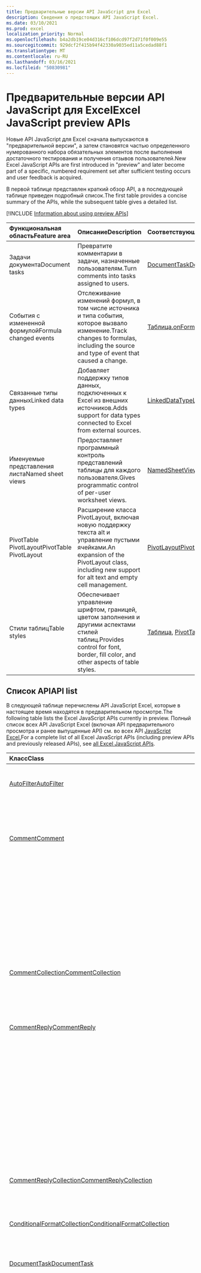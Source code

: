 ```yaml
---
title: Предварительные версии API JavaScript для Excel
description: Сведения о предстоящих API JavaScript Excel.
ms.date: 03/10/2021
ms.prod: excel
localization_priority: Normal
ms.openlocfilehash: b4a2db19ce04d316cf106dcd97f2d71f0f009e55
ms.sourcegitcommit: 929dcf2f415b94f42330a9035ed11a5cedad88f1
ms.translationtype: MT
ms.contentlocale: ru-RU
ms.lasthandoff: 03/16/2021
ms.locfileid: "50830981"
---
```

# <a name="excel-javascript-preview-apis"></a><span data-ttu-id="b34f5-103">Предварительные версии API JavaScript для Excel</span><span class="sxs-lookup"><span data-stu-id="b34f5-103">Excel JavaScript preview APIs</span></span>

<span data-ttu-id="b34f5-104">Новые API JavaScript для Excel сначала выпускаются в "предварительной версии", а затем становятся частью определенного нумерованного набора обязательных элементов после выполнения достаточного тестирования и получения отзывов пользователей.</span><span class="sxs-lookup"><span data-stu-id="b34f5-104">New Excel JavaScript APIs are first introduced in "preview" and later become part of a specific, numbered requirement set after sufficient testing occurs and user feedback is acquired.</span></span>

<span data-ttu-id="b34f5-105">В первой таблице представлен краткий обзор API, а в последующей таблице приведен подробный список.</span><span class="sxs-lookup"><span data-stu-id="b34f5-105">The first table provides a concise summary of the APIs, while the subsequent table gives a detailed list.</span></span>

[!INCLUDE [Information about using preview APIs](../../includes/using-preview-apis-host.md)]

| <span data-ttu-id="b34f5-106">Функциональная область</span><span class="sxs-lookup"><span data-stu-id="b34f5-106">Feature area</span></span> | <span data-ttu-id="b34f5-107">Описание</span><span class="sxs-lookup"><span data-stu-id="b34f5-107">Description</span></span> | <span data-ttu-id="b34f5-108">Соответствующие объекты</span><span class="sxs-lookup"><span data-stu-id="b34f5-108">Relevant objects</span></span> |
|:--- |:--- |:--- |
| <span data-ttu-id="b34f5-109">Задачи документа</span><span class="sxs-lookup"><span data-stu-id="b34f5-109">Document tasks</span></span> | <span data-ttu-id="b34f5-110">Превратите комментарии в задачи, назначенные пользователям.</span><span class="sxs-lookup"><span data-stu-id="b34f5-110">Turn comments into tasks assigned to users.</span></span> | [<span data-ttu-id="b34f5-111">DocumentTask</span><span class="sxs-lookup"><span data-stu-id="b34f5-111">DocumentTask</span></span>](/javascript/api/excel/excel.documenttask) |
| <span data-ttu-id="b34f5-112">События с измененной формулой</span><span class="sxs-lookup"><span data-stu-id="b34f5-112">Formula changed events</span></span> | <span data-ttu-id="b34f5-113">Отслеживание изменений формул, в том числе источника и типа события, которое вызвало изменение.</span><span class="sxs-lookup"><span data-stu-id="b34f5-113">Track changes to formulas, including the source and type of event that caused a change.</span></span> | [<span data-ttu-id="b34f5-114">Таблица.onFormulaChanged</span><span class="sxs-lookup"><span data-stu-id="b34f5-114">Worksheet.onFormulaChanged</span></span>](/javascript/api/excel/excel.worksheet#onFormulaChanged)|
| <span data-ttu-id="b34f5-115">Связанные типы данных</span><span class="sxs-lookup"><span data-stu-id="b34f5-115">Linked data types</span></span> | <span data-ttu-id="b34f5-116">Добавляет поддержку типов данных, подключенных к Excel из внешних источников.</span><span class="sxs-lookup"><span data-stu-id="b34f5-116">Adds support for data types connected to Excel from external sources.</span></span> | [<span data-ttu-id="b34f5-117">LinkedDataType</span><span class="sxs-lookup"><span data-stu-id="b34f5-117">LinkedDataType</span></span>](/javascript/api/excel/excel.linkeddatatype)|
| <span data-ttu-id="b34f5-118">Именуемые представления листа</span><span class="sxs-lookup"><span data-stu-id="b34f5-118">Named sheet views</span></span> | <span data-ttu-id="b34f5-119">Предоставляет программный контроль представлений таблицы для каждого пользователя.</span><span class="sxs-lookup"><span data-stu-id="b34f5-119">Gives programmatic control of per-user worksheet views.</span></span> | [<span data-ttu-id="b34f5-120">NamedSheetView</span><span class="sxs-lookup"><span data-stu-id="b34f5-120">NamedSheetView</span></span>](/javascript/api/excel/excel.namedsheetview) |
| <span data-ttu-id="b34f5-121">PivotTable PivotLayout</span><span class="sxs-lookup"><span data-stu-id="b34f5-121">PivotTable PivotLayout</span></span> | <span data-ttu-id="b34f5-122">Расширение класса PivotLayout, включая новую поддержку текста alt и управление пустыми ячейками.</span><span class="sxs-lookup"><span data-stu-id="b34f5-122">An expansion of the PivotLayout class, including new support for alt text and empty cell management.</span></span> | [<span data-ttu-id="b34f5-123">PivotLayout</span><span class="sxs-lookup"><span data-stu-id="b34f5-123">PivotLayout</span></span>](/javascript/api/excel/excel.pivotlayout) |
| <span data-ttu-id="b34f5-124">Стили таблиц</span><span class="sxs-lookup"><span data-stu-id="b34f5-124">Table styles</span></span> | <span data-ttu-id="b34f5-125">Обеспечивает управление шрифтом, границей, цветом заполнения и другими аспектами стилей таблиц.</span><span class="sxs-lookup"><span data-stu-id="b34f5-125">Provides control for font, border, fill color, and other aspects of table styles.</span></span> | <span data-ttu-id="b34f5-126">[Таблица](/javascript/api/excel/excel.table), [PivotTable](/javascript/api/excel/excel.pivottable), [Slicer](/javascript/api/excel/excel.slicer)</span><span class="sxs-lookup"><span data-stu-id="b34f5-126">[Table](/javascript/api/excel/excel.table), [PivotTable](/javascript/api/excel/excel.pivottable), [Slicer](/javascript/api/excel/excel.slicer)</span></span> |

## <a name="api-list"></a><span data-ttu-id="b34f5-127">Список API</span><span class="sxs-lookup"><span data-stu-id="b34f5-127">API list</span></span>

<span data-ttu-id="b34f5-128">В следующей таблице перечислены API JavaScript Excel, которые в настоящее время находятся в предварительном просмотре.</span><span class="sxs-lookup"><span data-stu-id="b34f5-128">The following table lists the Excel JavaScript APIs currently in preview.</span></span> <span data-ttu-id="b34f5-129">Полный список всех API JavaScript Excel (включая API предварительного просмотра и ранее выпущенные API) см. во всех API [JavaScript Excel.](/javascript/api/excel?view=excel-js-preview&preserve-view=true)</span><span class="sxs-lookup"><span data-stu-id="b34f5-129">For a complete list of all Excel JavaScript APIs (including preview APIs and previously released APIs), see [all Excel JavaScript APIs](/javascript/api/excel?view=excel-js-preview&preserve-view=true).</span></span>

| <span data-ttu-id="b34f5-130">Класс</span><span class="sxs-lookup"><span data-stu-id="b34f5-130">Class</span></span> | <span data-ttu-id="b34f5-131">Поля</span><span class="sxs-lookup"><span data-stu-id="b34f5-131">Fields</span></span> | <span data-ttu-id="b34f5-132">Описание</span><span class="sxs-lookup"><span data-stu-id="b34f5-132">Description</span></span> |
|:---|:---|:---|
|[<span data-ttu-id="b34f5-133">AutoFilter</span><span class="sxs-lookup"><span data-stu-id="b34f5-133">AutoFilter</span></span>](/javascript/api/excel/excel.autofilter)|[<span data-ttu-id="b34f5-134">clearColumnCriteria(columnIndex: number)</span><span class="sxs-lookup"><span data-stu-id="b34f5-134">clearColumnCriteria(columnIndex: number)</span></span>](/javascript/api/excel/excel.autofilter#clearcolumncriteria-columnindex-)|<span data-ttu-id="b34f5-135">Очищает условия фильтрации автофильтра.</span><span class="sxs-lookup"><span data-stu-id="b34f5-135">Clears the filter criteria of the AutoFilter.</span></span>|
|[<span data-ttu-id="b34f5-136">Comment</span><span class="sxs-lookup"><span data-stu-id="b34f5-136">Comment</span></span>](/javascript/api/excel/excel.comment)|[<span data-ttu-id="b34f5-137">assignTask(assignee: Identity)</span><span class="sxs-lookup"><span data-stu-id="b34f5-137">assignTask(assignee: Identity)</span></span>](/javascript/api/excel/excel.comment#assigntask-assignee-)|<span data-ttu-id="b34f5-138">Назначает задачу, прикрепленную к комментарию, для данного пользователя в качестве ассимилята.</span><span class="sxs-lookup"><span data-stu-id="b34f5-138">Assigns the task attached to the comment to the given user as an assignee.</span></span>|
||[<span data-ttu-id="b34f5-139">getTask()</span><span class="sxs-lookup"><span data-stu-id="b34f5-139">getTask()</span></span>](/javascript/api/excel/excel.comment#gettask--)|<span data-ttu-id="b34f5-140">Получает задачу, связанную с этим комментарием.</span><span class="sxs-lookup"><span data-stu-id="b34f5-140">Gets the task associated with this comment.</span></span>|
||[<span data-ttu-id="b34f5-141">getTaskOrNullObject()</span><span class="sxs-lookup"><span data-stu-id="b34f5-141">getTaskOrNullObject()</span></span>](/javascript/api/excel/excel.comment#gettaskornullobject--)|<span data-ttu-id="b34f5-142">Получает задачу, связанную с этим комментарием.</span><span class="sxs-lookup"><span data-stu-id="b34f5-142">Gets the task associated with this comment.</span></span>|
|[<span data-ttu-id="b34f5-143">CommentCollection</span><span class="sxs-lookup"><span data-stu-id="b34f5-143">CommentCollection</span></span>](/javascript/api/excel/excel.commentcollection)|[<span data-ttu-id="b34f5-144">getItemOrNullObject(commentId: string)</span><span class="sxs-lookup"><span data-stu-id="b34f5-144">getItemOrNullObject(commentId: string)</span></span>](/javascript/api/excel/excel.commentcollection#getitemornullobject-commentid-)|<span data-ttu-id="b34f5-145">Получает примечание из коллекции на основе его идентификатора.</span><span class="sxs-lookup"><span data-stu-id="b34f5-145">Gets a comment from the collection based on its ID.</span></span>|
|[<span data-ttu-id="b34f5-146">CommentReply</span><span class="sxs-lookup"><span data-stu-id="b34f5-146">CommentReply</span></span>](/javascript/api/excel/excel.commentreply)|[<span data-ttu-id="b34f5-147">assignTask(assignee: Identity)</span><span class="sxs-lookup"><span data-stu-id="b34f5-147">assignTask(assignee: Identity)</span></span>](/javascript/api/excel/excel.commentreply#assigntask-assignee-)|<span data-ttu-id="b34f5-148">Назначает задачу, прикрепленную к комментарию, для данного пользователя в качестве единственного назначаемой.</span><span class="sxs-lookup"><span data-stu-id="b34f5-148">Assigns the task attached to the comment to the given user as the sole assignee.</span></span>|
||[<span data-ttu-id="b34f5-149">getTask()</span><span class="sxs-lookup"><span data-stu-id="b34f5-149">getTask()</span></span>](/javascript/api/excel/excel.commentreply#gettask--)|<span data-ttu-id="b34f5-150">Получает задачу, связанную с потоком ответа на этот комментарий.</span><span class="sxs-lookup"><span data-stu-id="b34f5-150">Gets the task associated with this comment reply's thread.</span></span>|
||[<span data-ttu-id="b34f5-151">getTaskOrNullObject()</span><span class="sxs-lookup"><span data-stu-id="b34f5-151">getTaskOrNullObject()</span></span>](/javascript/api/excel/excel.commentreply#gettaskornullobject--)|<span data-ttu-id="b34f5-152">Получает задачу, связанную с потоком ответа на этот комментарий.</span><span class="sxs-lookup"><span data-stu-id="b34f5-152">Gets the task associated with this comment reply's thread.</span></span>|
|[<span data-ttu-id="b34f5-153">CommentReplyCollection</span><span class="sxs-lookup"><span data-stu-id="b34f5-153">CommentReplyCollection</span></span>](/javascript/api/excel/excel.commentreplycollection)|[<span data-ttu-id="b34f5-154">getItemOrNullObject(commentReplyId: string)</span><span class="sxs-lookup"><span data-stu-id="b34f5-154">getItemOrNullObject(commentReplyId: string)</span></span>](/javascript/api/excel/excel.commentreplycollection#getitemornullobject-commentreplyid-)|<span data-ttu-id="b34f5-155">Возвращает ответ на примечание, определенное по идентификатору.</span><span class="sxs-lookup"><span data-stu-id="b34f5-155">Returns a comment reply identified by its ID.</span></span>|
|[<span data-ttu-id="b34f5-156">ConditionalFormatCollection</span><span class="sxs-lookup"><span data-stu-id="b34f5-156">ConditionalFormatCollection</span></span>](/javascript/api/excel/excel.conditionalformatcollection)|[<span data-ttu-id="b34f5-157">getItemOrNullObject(id: строка)</span><span class="sxs-lookup"><span data-stu-id="b34f5-157">getItemOrNullObject(id: string)</span></span>](/javascript/api/excel/excel.conditionalformatcollection#getitemornullobject-id-)|<span data-ttu-id="b34f5-158">Возвращает условный формат, идентифицированный его ID.</span><span class="sxs-lookup"><span data-stu-id="b34f5-158">Returns a conditional format identified by its ID.</span></span>|
|[<span data-ttu-id="b34f5-159">DocumentTask</span><span class="sxs-lookup"><span data-stu-id="b34f5-159">DocumentTask</span></span>](/javascript/api/excel/excel.documenttask)|[<span data-ttu-id="b34f5-160">percentComplete</span><span class="sxs-lookup"><span data-stu-id="b34f5-160">percentComplete</span></span>](/javascript/api/excel/excel.documenttask#percentcomplete)|<span data-ttu-id="b34f5-161">Указывает процент выполнения задачи.</span><span class="sxs-lookup"><span data-stu-id="b34f5-161">Specifies the completion percentage of the task.</span></span>|
||[<span data-ttu-id="b34f5-162">priority</span><span class="sxs-lookup"><span data-stu-id="b34f5-162">priority</span></span>](/javascript/api/excel/excel.documenttask#priority)|<span data-ttu-id="b34f5-163">Указывает приоритет задачи.</span><span class="sxs-lookup"><span data-stu-id="b34f5-163">Specifies the priority of the task.</span></span>|
||[<span data-ttu-id="b34f5-164">назначение</span><span class="sxs-lookup"><span data-stu-id="b34f5-164">assignees</span></span>](/javascript/api/excel/excel.documenttask#assignees)|<span data-ttu-id="b34f5-165">Возвращает коллекцию назначений задачи.</span><span class="sxs-lookup"><span data-stu-id="b34f5-165">Returns a collection of assignees of the task.</span></span>|
||[<span data-ttu-id="b34f5-166">изменения</span><span class="sxs-lookup"><span data-stu-id="b34f5-166">changes</span></span>](/javascript/api/excel/excel.documenttask#changes)|<span data-ttu-id="b34f5-167">Получает записи изменений задачи.</span><span class="sxs-lookup"><span data-stu-id="b34f5-167">Gets the change records of the task.</span></span>|
||[<span data-ttu-id="b34f5-168">comment</span><span class="sxs-lookup"><span data-stu-id="b34f5-168">comment</span></span>](/javascript/api/excel/excel.documenttask#comment)|<span data-ttu-id="b34f5-169">Получает комментарий, связанный с задачей.</span><span class="sxs-lookup"><span data-stu-id="b34f5-169">Gets the comment associated with the task.</span></span>|
||[<span data-ttu-id="b34f5-170">completedBy</span><span class="sxs-lookup"><span data-stu-id="b34f5-170">completedBy</span></span>](/javascript/api/excel/excel.documenttask#completedby)|<span data-ttu-id="b34f5-171">Получает последнего пользователя, который выполнил задачу.</span><span class="sxs-lookup"><span data-stu-id="b34f5-171">Gets the most recent user to have completed the task.</span></span>|
||[<span data-ttu-id="b34f5-172">completedDateTime</span><span class="sxs-lookup"><span data-stu-id="b34f5-172">completedDateTime</span></span>](/javascript/api/excel/excel.documenttask#completeddatetime)|<span data-ttu-id="b34f5-173">Получает дату и время завершения задачи.</span><span class="sxs-lookup"><span data-stu-id="b34f5-173">Gets the date and time that the task was completed.</span></span>|
||[<span data-ttu-id="b34f5-174">createdBy</span><span class="sxs-lookup"><span data-stu-id="b34f5-174">createdBy</span></span>](/javascript/api/excel/excel.documenttask#createdby)|<span data-ttu-id="b34f5-175">Получает пользователя, создавшего задачу.</span><span class="sxs-lookup"><span data-stu-id="b34f5-175">Gets the user who created the task.</span></span>|
||[<span data-ttu-id="b34f5-176">createdDateTime</span><span class="sxs-lookup"><span data-stu-id="b34f5-176">createdDateTime</span></span>](/javascript/api/excel/excel.documenttask#createddatetime)|<span data-ttu-id="b34f5-177">Получает дату и время создания задачи.</span><span class="sxs-lookup"><span data-stu-id="b34f5-177">Gets the date and time that the task was created.</span></span>|
||[<span data-ttu-id="b34f5-178">id</span><span class="sxs-lookup"><span data-stu-id="b34f5-178">id</span></span>](/javascript/api/excel/excel.documenttask#id)|<span data-ttu-id="b34f5-179">Получает ID задачи.</span><span class="sxs-lookup"><span data-stu-id="b34f5-179">Gets the ID of the task.</span></span>|
||[<span data-ttu-id="b34f5-180">setStartAndDueDateTime (startDateTime: Date, dueDateTime: Date)</span><span class="sxs-lookup"><span data-stu-id="b34f5-180">setStartAndDueDateTime(startDateTime: Date, dueDateTime: Date)</span></span>](/javascript/api/excel/excel.documenttask#setstartandduedatetime-startdatetime--duedatetime-)|<span data-ttu-id="b34f5-181">Изменяет даты начала и срока действия задачи.</span><span class="sxs-lookup"><span data-stu-id="b34f5-181">Changes the start and the due dates of the task.</span></span>|
||[<span data-ttu-id="b34f5-182">startAndDueDateTime</span><span class="sxs-lookup"><span data-stu-id="b34f5-182">startAndDueDateTime</span></span>](/javascript/api/excel/excel.documenttask#startandduedatetime)|<span data-ttu-id="b34f5-183">Получает или задает дату и время, когда должна начаться и должна быть поставлена задача.</span><span class="sxs-lookup"><span data-stu-id="b34f5-183">Gets or sets the date and time the task should start and is due.</span></span>|
||[<span data-ttu-id="b34f5-184">заголовок</span><span class="sxs-lookup"><span data-stu-id="b34f5-184">title</span></span>](/javascript/api/excel/excel.documenttask#title)|<span data-ttu-id="b34f5-185">Указывает название задачи.</span><span class="sxs-lookup"><span data-stu-id="b34f5-185">Specifies title of the task.</span></span>|
|[<span data-ttu-id="b34f5-186">DocumentTaskChange</span><span class="sxs-lookup"><span data-stu-id="b34f5-186">DocumentTaskChange</span></span>](/javascript/api/excel/excel.documenttaskchange)|[<span data-ttu-id="b34f5-187">assignee</span><span class="sxs-lookup"><span data-stu-id="b34f5-187">assignee</span></span>](/javascript/api/excel/excel.documenttaskchange#assignee)|<span data-ttu-id="b34f5-188">Представляет пользователя, назначенного для задачи для типа записи изменений, или пользователя, не назначенного из задачи `assign` для типа записи `unassign` изменений.</span><span class="sxs-lookup"><span data-stu-id="b34f5-188">Represents the user assigned to the task for an `assign` change record type, or the user unassigned from the task for an `unassign` change record type.</span></span>|
||[<span data-ttu-id="b34f5-189">changedBy</span><span class="sxs-lookup"><span data-stu-id="b34f5-189">changedBy</span></span>](/javascript/api/excel/excel.documenttaskchange#changedby)|<span data-ttu-id="b34f5-190">Представляет пользователя, создавшего или измениввшего задачу.</span><span class="sxs-lookup"><span data-stu-id="b34f5-190">Represents the user who created or changed the task.</span></span>|
||[<span data-ttu-id="b34f5-191">commentId</span><span class="sxs-lookup"><span data-stu-id="b34f5-191">commentId</span></span>](/javascript/api/excel/excel.documenttaskchange#commentid)|<span data-ttu-id="b34f5-192">Представляет ID того или иного `Comment` изменения `CommentReply` задачи.</span><span class="sxs-lookup"><span data-stu-id="b34f5-192">Represents the ID of the `Comment` or `CommentReply` to which the task change is anchored.</span></span>|
||[<span data-ttu-id="b34f5-193">createdDateTime</span><span class="sxs-lookup"><span data-stu-id="b34f5-193">createdDateTime</span></span>](/javascript/api/excel/excel.documenttaskchange#createddatetime)|<span data-ttu-id="b34f5-194">Представляет дату создания и время записи изменения задачи.</span><span class="sxs-lookup"><span data-stu-id="b34f5-194">Represents the creation date and time of the task change record.</span></span>|
||[<span data-ttu-id="b34f5-195">dueDateTime</span><span class="sxs-lookup"><span data-stu-id="b34f5-195">dueDateTime</span></span>](/javascript/api/excel/excel.documenttaskchange#duedatetime)|<span data-ttu-id="b34f5-196">Представляет дату и время задачи в часовом поясе UTC.</span><span class="sxs-lookup"><span data-stu-id="b34f5-196">Represents the task's due date and time, in UTC time zone.</span></span>|
||[<span data-ttu-id="b34f5-197">id</span><span class="sxs-lookup"><span data-stu-id="b34f5-197">id</span></span>](/javascript/api/excel/excel.documenttaskchange#id)|<span data-ttu-id="b34f5-198">ID для записи изменения задачи.</span><span class="sxs-lookup"><span data-stu-id="b34f5-198">ID for the task change record.</span></span>|
||[<span data-ttu-id="b34f5-199">percentComplete</span><span class="sxs-lookup"><span data-stu-id="b34f5-199">percentComplete</span></span>](/javascript/api/excel/excel.documenttaskchange#percentcomplete)|<span data-ttu-id="b34f5-200">Представляет процент выполнения задачи.</span><span class="sxs-lookup"><span data-stu-id="b34f5-200">Represents the task's completion percentage.</span></span>|
||[<span data-ttu-id="b34f5-201">priority</span><span class="sxs-lookup"><span data-stu-id="b34f5-201">priority</span></span>](/javascript/api/excel/excel.documenttaskchange#priority)|<span data-ttu-id="b34f5-202">Представляет приоритет задачи.</span><span class="sxs-lookup"><span data-stu-id="b34f5-202">Represents the task's priority.</span></span>|
||[<span data-ttu-id="b34f5-203">startDateTime</span><span class="sxs-lookup"><span data-stu-id="b34f5-203">startDateTime</span></span>](/javascript/api/excel/excel.documenttaskchange#startdatetime)|<span data-ttu-id="b34f5-204">Представляет дату и время начала задачи в часовом поясе UTC.</span><span class="sxs-lookup"><span data-stu-id="b34f5-204">Represents the task's start date and time, in UTC time zone.</span></span>|
||[<span data-ttu-id="b34f5-205">заголовок</span><span class="sxs-lookup"><span data-stu-id="b34f5-205">title</span></span>](/javascript/api/excel/excel.documenttaskchange#title)|<span data-ttu-id="b34f5-206">Представляет название задачи.</span><span class="sxs-lookup"><span data-stu-id="b34f5-206">Represents the task's title.</span></span>|
||[<span data-ttu-id="b34f5-207">type</span><span class="sxs-lookup"><span data-stu-id="b34f5-207">type</span></span>](/javascript/api/excel/excel.documenttaskchange#type)|<span data-ttu-id="b34f5-208">Представляет тип действия записи изменения задачи.</span><span class="sxs-lookup"><span data-stu-id="b34f5-208">Represents the action type of the task change record.</span></span>|
||[<span data-ttu-id="b34f5-209">undoHistoryId</span><span class="sxs-lookup"><span data-stu-id="b34f5-209">undoHistoryId</span></span>](/javascript/api/excel/excel.documenttaskchange#undohistoryid)|<span data-ttu-id="b34f5-210">Представляет `DocumentTaskChange.id` свойство, которое было отменено для типа `undo` записи изменений.</span><span class="sxs-lookup"><span data-stu-id="b34f5-210">Represents the `DocumentTaskChange.id` property that was undone for the `undo` change record type.</span></span>|
|[<span data-ttu-id="b34f5-211">DocumentTaskChangeCollection</span><span class="sxs-lookup"><span data-stu-id="b34f5-211">DocumentTaskChangeCollection</span></span>](/javascript/api/excel/excel.documenttaskchangecollection)|[<span data-ttu-id="b34f5-212">getCount()</span><span class="sxs-lookup"><span data-stu-id="b34f5-212">getCount()</span></span>](/javascript/api/excel/excel.documenttaskchangecollection#getcount--)|<span data-ttu-id="b34f5-213">Получает количество записей изменений в коллекции для задачи.</span><span class="sxs-lookup"><span data-stu-id="b34f5-213">Gets the number of change records in the collection for the task.</span></span>|
||[<span data-ttu-id="b34f5-214">getItemAt(index: number)</span><span class="sxs-lookup"><span data-stu-id="b34f5-214">getItemAt(index: number)</span></span>](/javascript/api/excel/excel.documenttaskchangecollection#getitemat-index-)|<span data-ttu-id="b34f5-215">Получает запись изменения задачи с помощью индекса в коллекции.</span><span class="sxs-lookup"><span data-stu-id="b34f5-215">Gets a task change record by using its index in the collection.</span></span>|
||[<span data-ttu-id="b34f5-216">items</span><span class="sxs-lookup"><span data-stu-id="b34f5-216">items</span></span>](/javascript/api/excel/excel.documenttaskchangecollection#items)|<span data-ttu-id="b34f5-217">Получает загруженные дочерние элементы в этой коллекции.</span><span class="sxs-lookup"><span data-stu-id="b34f5-217">Gets the loaded child items in this collection.</span></span>|
|[<span data-ttu-id="b34f5-218">DocumentTaskCollection</span><span class="sxs-lookup"><span data-stu-id="b34f5-218">DocumentTaskCollection</span></span>](/javascript/api/excel/excel.documenttaskcollection)|[<span data-ttu-id="b34f5-219">getCount()</span><span class="sxs-lookup"><span data-stu-id="b34f5-219">getCount()</span></span>](/javascript/api/excel/excel.documenttaskcollection#getcount--)|<span data-ttu-id="b34f5-220">Получает количество задач в коллекции.</span><span class="sxs-lookup"><span data-stu-id="b34f5-220">Gets the number of tasks in the collection.</span></span>|
||[<span data-ttu-id="b34f5-221">getItem(key: string)</span><span class="sxs-lookup"><span data-stu-id="b34f5-221">getItem(key: string)</span></span>](/javascript/api/excel/excel.documenttaskcollection#getitem-key-)|<span data-ttu-id="b34f5-222">Получает задачу с помощью своего ID.</span><span class="sxs-lookup"><span data-stu-id="b34f5-222">Gets a task using its ID.</span></span>|
||[<span data-ttu-id="b34f5-223">getItemAt(index: number)</span><span class="sxs-lookup"><span data-stu-id="b34f5-223">getItemAt(index: number)</span></span>](/javascript/api/excel/excel.documenttaskcollection#getitemat-index-)|<span data-ttu-id="b34f5-224">Получает задачу по индексу в коллекции.</span><span class="sxs-lookup"><span data-stu-id="b34f5-224">Gets a task by its index in the collection.</span></span>|
||[<span data-ttu-id="b34f5-225">getItemOrNullObject(key: string)</span><span class="sxs-lookup"><span data-stu-id="b34f5-225">getItemOrNullObject(key: string)</span></span>](/javascript/api/excel/excel.documenttaskcollection#getitemornullobject-key-)|<span data-ttu-id="b34f5-226">Получает задачу с помощью своего ID.</span><span class="sxs-lookup"><span data-stu-id="b34f5-226">Gets a task using its ID.</span></span>|
||[<span data-ttu-id="b34f5-227">items</span><span class="sxs-lookup"><span data-stu-id="b34f5-227">items</span></span>](/javascript/api/excel/excel.documenttaskcollection#items)|<span data-ttu-id="b34f5-228">Получает загруженные дочерние элементы в этой коллекции.</span><span class="sxs-lookup"><span data-stu-id="b34f5-228">Gets the loaded child items in this collection.</span></span>|
|[<span data-ttu-id="b34f5-229">DocumentTaskSchedule</span><span class="sxs-lookup"><span data-stu-id="b34f5-229">DocumentTaskSchedule</span></span>](/javascript/api/excel/excel.documenttaskschedule)|[<span data-ttu-id="b34f5-230">dueDateTime</span><span class="sxs-lookup"><span data-stu-id="b34f5-230">dueDateTime</span></span>](/javascript/api/excel/excel.documenttaskschedule#duedatetime)|<span data-ttu-id="b34f5-231">Получает дату и время, когда должна быть поставлена задача.</span><span class="sxs-lookup"><span data-stu-id="b34f5-231">Gets the date and time that the task is due.</span></span>|
||[<span data-ttu-id="b34f5-232">startDateTime</span><span class="sxs-lookup"><span data-stu-id="b34f5-232">startDateTime</span></span>](/javascript/api/excel/excel.documenttaskschedule#startdatetime)|<span data-ttu-id="b34f5-233">Получает дату и время, которые должна начаться задача.</span><span class="sxs-lookup"><span data-stu-id="b34f5-233">Gets the date and time that the task should start.</span></span>|
|[<span data-ttu-id="b34f5-234">FormulaChangedEventDetail</span><span class="sxs-lookup"><span data-stu-id="b34f5-234">FormulaChangedEventDetail</span></span>](/javascript/api/excel/excel.formulachangedeventdetail)|[<span data-ttu-id="b34f5-235">cellAddress</span><span class="sxs-lookup"><span data-stu-id="b34f5-235">cellAddress</span></span>](/javascript/api/excel/excel.formulachangedeventdetail#celladdress)|<span data-ttu-id="b34f5-236">Адрес ячейки, содержаной измененную формулу.</span><span class="sxs-lookup"><span data-stu-id="b34f5-236">The address of the cell that contains the changed formula.</span></span>|
||[<span data-ttu-id="b34f5-237">previousFormula</span><span class="sxs-lookup"><span data-stu-id="b34f5-237">previousFormula</span></span>](/javascript/api/excel/excel.formulachangedeventdetail#previousformula)|<span data-ttu-id="b34f5-238">Представляет предыдущую формулу, прежде чем она была изменена.</span><span class="sxs-lookup"><span data-stu-id="b34f5-238">Represents the previous formula, before it was changed.</span></span>|
|[<span data-ttu-id="b34f5-239">GroupShapeCollection</span><span class="sxs-lookup"><span data-stu-id="b34f5-239">GroupShapeCollection</span></span>](/javascript/api/excel/excel.groupshapecollection)|[<span data-ttu-id="b34f5-240">getItemOrNullObject(key: string)</span><span class="sxs-lookup"><span data-stu-id="b34f5-240">getItemOrNullObject(key: string)</span></span>](/javascript/api/excel/excel.groupshapecollection#getitemornullobject-key-)|<span data-ttu-id="b34f5-241">Получает фигуру с ее именем или ИД.</span><span class="sxs-lookup"><span data-stu-id="b34f5-241">Gets a shape using its name or ID.</span></span>|
|[<span data-ttu-id="b34f5-242">Идентификация</span><span class="sxs-lookup"><span data-stu-id="b34f5-242">Identity</span></span>](/javascript/api/excel/excel.identity)|[<span data-ttu-id="b34f5-243">displayName</span><span class="sxs-lookup"><span data-stu-id="b34f5-243">displayName</span></span>](/javascript/api/excel/excel.identity#displayname)|<span data-ttu-id="b34f5-244">Представляет отображаемое имя пользователя.</span><span class="sxs-lookup"><span data-stu-id="b34f5-244">Represents the user's display name.</span></span>|
||[<span data-ttu-id="b34f5-245">email</span><span class="sxs-lookup"><span data-stu-id="b34f5-245">email</span></span>](/javascript/api/excel/excel.identity#email)|<span data-ttu-id="b34f5-246">Представляет электронный адрес пользователя.</span><span class="sxs-lookup"><span data-stu-id="b34f5-246">Represents the user's email address.</span></span>|
||[<span data-ttu-id="b34f5-247">id</span><span class="sxs-lookup"><span data-stu-id="b34f5-247">id</span></span>](/javascript/api/excel/excel.identity#id)|<span data-ttu-id="b34f5-248">Представляет уникальный ID пользователя.</span><span class="sxs-lookup"><span data-stu-id="b34f5-248">Represents the user's unique ID.</span></span>|
|[<span data-ttu-id="b34f5-249">IdentityCollection</span><span class="sxs-lookup"><span data-stu-id="b34f5-249">IdentityCollection</span></span>](/javascript/api/excel/excel.identitycollection)|[<span data-ttu-id="b34f5-250">add(assignee: Identity)</span><span class="sxs-lookup"><span data-stu-id="b34f5-250">add(assignee: Identity)</span></span>](/javascript/api/excel/excel.identitycollection#add-assignee-)|<span data-ttu-id="b34f5-251">Добавляет идентификатор пользователя в коллекцию.</span><span class="sxs-lookup"><span data-stu-id="b34f5-251">Adds a user identity to the collection.</span></span>|
||[<span data-ttu-id="b34f5-252">clear()</span><span class="sxs-lookup"><span data-stu-id="b34f5-252">clear()</span></span>](/javascript/api/excel/excel.identitycollection#clear--)|<span data-ttu-id="b34f5-253">Удаляет все идентификаторы пользователей из коллекции.</span><span class="sxs-lookup"><span data-stu-id="b34f5-253">Removes all user identities from the collection.</span></span>|
||[<span data-ttu-id="b34f5-254">getCount()</span><span class="sxs-lookup"><span data-stu-id="b34f5-254">getCount()</span></span>](/javascript/api/excel/excel.identitycollection#getcount--)|<span data-ttu-id="b34f5-255">Возвращает число элементов в коллекции.</span><span class="sxs-lookup"><span data-stu-id="b34f5-255">Gets the number of items in the collection.</span></span>|
||[<span data-ttu-id="b34f5-256">getItemAt(index: number)</span><span class="sxs-lookup"><span data-stu-id="b34f5-256">getItemAt(index: number)</span></span>](/javascript/api/excel/excel.identitycollection#getitemat-index-)|<span data-ttu-id="b34f5-257">Получает удостоверение пользователя документа с помощью индекса в коллекции.</span><span class="sxs-lookup"><span data-stu-id="b34f5-257">Gets a document user identity by using its index in the collection.</span></span>|
||[<span data-ttu-id="b34f5-258">remove(assignee: Identity)</span><span class="sxs-lookup"><span data-stu-id="b34f5-258">remove(assignee: Identity)</span></span>](/javascript/api/excel/excel.identitycollection#remove-assignee-)|<span data-ttu-id="b34f5-259">Удаляет удостоверение пользователя из коллекции.</span><span class="sxs-lookup"><span data-stu-id="b34f5-259">Removes a user identity from the collection.</span></span>|
|[<span data-ttu-id="b34f5-260">InsertWorksheetOptions</span><span class="sxs-lookup"><span data-stu-id="b34f5-260">InsertWorksheetOptions</span></span>](/javascript/api/excel/excel.insertworksheetoptions)|[<span data-ttu-id="b34f5-261">positionType</span><span class="sxs-lookup"><span data-stu-id="b34f5-261">positionType</span></span>](/javascript/api/excel/excel.insertworksheetoptions#positiontype)|<span data-ttu-id="b34f5-262">Положение вставки в текущей книге новых таблиц.</span><span class="sxs-lookup"><span data-stu-id="b34f5-262">The insert position, in the current workbook, of the new worksheets.</span></span>|
||[<span data-ttu-id="b34f5-263">relativeTo</span><span class="sxs-lookup"><span data-stu-id="b34f5-263">relativeTo</span></span>](/javascript/api/excel/excel.insertworksheetoptions#relativeto)|<span data-ttu-id="b34f5-264">Таблица в текущей книге, которая ссылается на `WorksheetPositionType` параметр.</span><span class="sxs-lookup"><span data-stu-id="b34f5-264">The worksheet in the current workbook that is referenced for the `WorksheetPositionType` parameter.</span></span>|
||[<span data-ttu-id="b34f5-265">sheetNamesToInsert</span><span class="sxs-lookup"><span data-stu-id="b34f5-265">sheetNamesToInsert</span></span>](/javascript/api/excel/excel.insertworksheetoptions#sheetnamestoinsert)|<span data-ttu-id="b34f5-266">Имена отдельных таблиц, которые необходимо вставить.</span><span class="sxs-lookup"><span data-stu-id="b34f5-266">The names of individual worksheets to insert.</span></span>|
|[<span data-ttu-id="b34f5-267">LinkedDataType</span><span class="sxs-lookup"><span data-stu-id="b34f5-267">LinkedDataType</span></span>](/javascript/api/excel/excel.linkeddatatype)|[<span data-ttu-id="b34f5-268">dataProvider</span><span class="sxs-lookup"><span data-stu-id="b34f5-268">dataProvider</span></span>](/javascript/api/excel/excel.linkeddatatype#dataprovider)|<span data-ttu-id="b34f5-269">Имя поставщика данных для связанного типа данных.</span><span class="sxs-lookup"><span data-stu-id="b34f5-269">The name of the data provider for the linked data type.</span></span>|
||[<span data-ttu-id="b34f5-270">lastRefreshed</span><span class="sxs-lookup"><span data-stu-id="b34f5-270">lastRefreshed</span></span>](/javascript/api/excel/excel.linkeddatatype#lastrefreshed)|<span data-ttu-id="b34f5-271">Дата и время локального часового пояса с момента открытия книги при последнем обновлении связанного типа данных.</span><span class="sxs-lookup"><span data-stu-id="b34f5-271">The local time-zone date and time since the workbook was opened when the linked data type was last refreshed.</span></span>|
||[<span data-ttu-id="b34f5-272">name</span><span class="sxs-lookup"><span data-stu-id="b34f5-272">name</span></span>](/javascript/api/excel/excel.linkeddatatype#name)|<span data-ttu-id="b34f5-273">Имя связанного типа данных.</span><span class="sxs-lookup"><span data-stu-id="b34f5-273">The name of the linked data type.</span></span>|
||[<span data-ttu-id="b34f5-274">periodicRefreshInterval</span><span class="sxs-lookup"><span data-stu-id="b34f5-274">periodicRefreshInterval</span></span>](/javascript/api/excel/excel.linkeddatatype#periodicrefreshinterval)|<span data-ttu-id="b34f5-275">Частота в секундах, при которой тип связанных данных обновляется, если `refreshMode` установлено "Периодическое".</span><span class="sxs-lookup"><span data-stu-id="b34f5-275">The frequency, in seconds, at which the linked data type is refreshed if `refreshMode` is set to "Periodic".</span></span>|
||[<span data-ttu-id="b34f5-276">refreshMode</span><span class="sxs-lookup"><span data-stu-id="b34f5-276">refreshMode</span></span>](/javascript/api/excel/excel.linkeddatatype#refreshmode)|<span data-ttu-id="b34f5-277">Механизм получения данных для связанного типа данных.</span><span class="sxs-lookup"><span data-stu-id="b34f5-277">The mechanism by which the data for the linked data type is retrieved.</span></span>|
||[<span data-ttu-id="b34f5-278">serviceId</span><span class="sxs-lookup"><span data-stu-id="b34f5-278">serviceId</span></span>](/javascript/api/excel/excel.linkeddatatype#serviceid)|<span data-ttu-id="b34f5-279">Уникальный ID связанного типа данных.</span><span class="sxs-lookup"><span data-stu-id="b34f5-279">The unique ID of the linked data type.</span></span>|
||[<span data-ttu-id="b34f5-280">supportedRefreshModes</span><span class="sxs-lookup"><span data-stu-id="b34f5-280">supportedRefreshModes</span></span>](/javascript/api/excel/excel.linkeddatatype#supportedrefreshmodes)|<span data-ttu-id="b34f5-281">Возвращает массив со всеми режимами обновления, поддерживаемыми типом связанных данных.</span><span class="sxs-lookup"><span data-stu-id="b34f5-281">Returns an array with all the refresh modes supported by the linked data type.</span></span>|
||[<span data-ttu-id="b34f5-282">requestRefresh()</span><span class="sxs-lookup"><span data-stu-id="b34f5-282">requestRefresh()</span></span>](/javascript/api/excel/excel.linkeddatatype#requestrefresh--)|<span data-ttu-id="b34f5-283">Делает запрос на обновление связанного типа данных.</span><span class="sxs-lookup"><span data-stu-id="b34f5-283">Makes a request to refresh the linked data type.</span></span>|
||[<span data-ttu-id="b34f5-284">requestSetRefreshMode(refreshMode: Excel.LinkedDataTypeRefreshMode)</span><span class="sxs-lookup"><span data-stu-id="b34f5-284">requestSetRefreshMode(refreshMode: Excel.LinkedDataTypeRefreshMode)</span></span>](/javascript/api/excel/excel.linkeddatatype#requestsetrefreshmode-refreshmode-)|<span data-ttu-id="b34f5-285">Делает запрос на изменение режима обновления для этого связанного типа данных.</span><span class="sxs-lookup"><span data-stu-id="b34f5-285">Makes a request to change the refresh mode for this linked data type.</span></span>|
|[<span data-ttu-id="b34f5-286">LinkedDataTypeAddedEventArgs</span><span class="sxs-lookup"><span data-stu-id="b34f5-286">LinkedDataTypeAddedEventArgs</span></span>](/javascript/api/excel/excel.linkeddatatypeaddedeventargs)|[<span data-ttu-id="b34f5-287">serviceId</span><span class="sxs-lookup"><span data-stu-id="b34f5-287">serviceId</span></span>](/javascript/api/excel/excel.linkeddatatypeaddedeventargs#serviceid)|<span data-ttu-id="b34f5-288">Уникальный ID нового типа связанных данных.</span><span class="sxs-lookup"><span data-stu-id="b34f5-288">The unique ID of the new linked data type.</span></span>|
||[<span data-ttu-id="b34f5-289">source</span><span class="sxs-lookup"><span data-stu-id="b34f5-289">source</span></span>](/javascript/api/excel/excel.linkeddatatypeaddedeventargs#source)|<span data-ttu-id="b34f5-290">Получает источник события.</span><span class="sxs-lookup"><span data-stu-id="b34f5-290">Gets the source of the event.</span></span>|
||[<span data-ttu-id="b34f5-291">type</span><span class="sxs-lookup"><span data-stu-id="b34f5-291">type</span></span>](/javascript/api/excel/excel.linkeddatatypeaddedeventargs#type)|<span data-ttu-id="b34f5-292">Получает тип события.</span><span class="sxs-lookup"><span data-stu-id="b34f5-292">Gets the type of the event.</span></span>|
|[<span data-ttu-id="b34f5-293">LinkedDataTypeCollection</span><span class="sxs-lookup"><span data-stu-id="b34f5-293">LinkedDataTypeCollection</span></span>](/javascript/api/excel/excel.linkeddatatypecollection)|[<span data-ttu-id="b34f5-294">getCount()</span><span class="sxs-lookup"><span data-stu-id="b34f5-294">getCount()</span></span>](/javascript/api/excel/excel.linkeddatatypecollection#getcount--)|<span data-ttu-id="b34f5-295">Получает количество связанных типов данных в коллекции.</span><span class="sxs-lookup"><span data-stu-id="b34f5-295">Gets the number of linked data types in the collection.</span></span>|
||[<span data-ttu-id="b34f5-296">getItem(key: number)</span><span class="sxs-lookup"><span data-stu-id="b34f5-296">getItem(key: number)</span></span>](/javascript/api/excel/excel.linkeddatatypecollection#getitem-key-)|<span data-ttu-id="b34f5-297">Получает связанный тип данных по ID службы.</span><span class="sxs-lookup"><span data-stu-id="b34f5-297">Gets a linked data type by service ID.</span></span>|
||[<span data-ttu-id="b34f5-298">getItemAt(index: number)</span><span class="sxs-lookup"><span data-stu-id="b34f5-298">getItemAt(index: number)</span></span>](/javascript/api/excel/excel.linkeddatatypecollection#getitemat-index-)|<span data-ttu-id="b34f5-299">Получает связанный тип данных по индексу в коллекции.</span><span class="sxs-lookup"><span data-stu-id="b34f5-299">Gets a linked data type by its index in the collection.</span></span>|
||[<span data-ttu-id="b34f5-300">getItemOrNullObject(key: number)</span><span class="sxs-lookup"><span data-stu-id="b34f5-300">getItemOrNullObject(key: number)</span></span>](/javascript/api/excel/excel.linkeddatatypecollection#getitemornullobject-key-)|<span data-ttu-id="b34f5-301">Получает связанный тип данных по ID.</span><span class="sxs-lookup"><span data-stu-id="b34f5-301">Gets a linked data type by ID.</span></span>|
||[<span data-ttu-id="b34f5-302">items</span><span class="sxs-lookup"><span data-stu-id="b34f5-302">items</span></span>](/javascript/api/excel/excel.linkeddatatypecollection#items)|<span data-ttu-id="b34f5-303">Получает загруженные дочерние элементы в этой коллекции.</span><span class="sxs-lookup"><span data-stu-id="b34f5-303">Gets the loaded child items in this collection.</span></span>|
||[<span data-ttu-id="b34f5-304">requestRefreshAll()</span><span class="sxs-lookup"><span data-stu-id="b34f5-304">requestRefreshAll()</span></span>](/javascript/api/excel/excel.linkeddatatypecollection#requestrefreshall--)|<span data-ttu-id="b34f5-305">Делает запрос на обновление всех связанных типов данных в коллекции.</span><span class="sxs-lookup"><span data-stu-id="b34f5-305">Makes a request to refresh all the linked data types in the collection.</span></span>|
|[<span data-ttu-id="b34f5-306">NamedSheetView</span><span class="sxs-lookup"><span data-stu-id="b34f5-306">NamedSheetView</span></span>](/javascript/api/excel/excel.namedsheetview)|[<span data-ttu-id="b34f5-307">activate()</span><span class="sxs-lookup"><span data-stu-id="b34f5-307">activate()</span></span>](/javascript/api/excel/excel.namedsheetview#activate--)|<span data-ttu-id="b34f5-308">Активирует это представление листа.</span><span class="sxs-lookup"><span data-stu-id="b34f5-308">Activates this sheet view.</span></span>|
||[<span data-ttu-id="b34f5-309">delete()</span><span class="sxs-lookup"><span data-stu-id="b34f5-309">delete()</span></span>](/javascript/api/excel/excel.namedsheetview#delete--)|<span data-ttu-id="b34f5-310">Удаляет представление листа из листа.</span><span class="sxs-lookup"><span data-stu-id="b34f5-310">Removes the sheet view from the worksheet.</span></span>|
||[<span data-ttu-id="b34f5-311">дубликат (имя?: строка)</span><span class="sxs-lookup"><span data-stu-id="b34f5-311">duplicate(name?: string)</span></span>](/javascript/api/excel/excel.namedsheetview#duplicate-name-)|<span data-ttu-id="b34f5-312">Создает копию этого представления листа.</span><span class="sxs-lookup"><span data-stu-id="b34f5-312">Creates a copy of this sheet view.</span></span>|
||[<span data-ttu-id="b34f5-313">name</span><span class="sxs-lookup"><span data-stu-id="b34f5-313">name</span></span>](/javascript/api/excel/excel.namedsheetview#name)|<span data-ttu-id="b34f5-314">Получает или задает имя представления листа.</span><span class="sxs-lookup"><span data-stu-id="b34f5-314">Gets or sets the name of the sheet view.</span></span>|
|[<span data-ttu-id="b34f5-315">NamedSheetViewCollection</span><span class="sxs-lookup"><span data-stu-id="b34f5-315">NamedSheetViewCollection</span></span>](/javascript/api/excel/excel.namedsheetviewcollection)|[<span data-ttu-id="b34f5-316">add(name: string)</span><span class="sxs-lookup"><span data-stu-id="b34f5-316">add(name: string)</span></span>](/javascript/api/excel/excel.namedsheetviewcollection#add-name-)|<span data-ttu-id="b34f5-317">Создает новое представление листа с заданным именем.</span><span class="sxs-lookup"><span data-stu-id="b34f5-317">Creates a new sheet view with the given name.</span></span>|
||[<span data-ttu-id="b34f5-318">enterTemporary()</span><span class="sxs-lookup"><span data-stu-id="b34f5-318">enterTemporary()</span></span>](/javascript/api/excel/excel.namedsheetviewcollection#entertemporary--)|<span data-ttu-id="b34f5-319">Создает и активирует новое временное представление листа.</span><span class="sxs-lookup"><span data-stu-id="b34f5-319">Creates and activates a new temporary sheet view.</span></span>|
||[<span data-ttu-id="b34f5-320">exit()</span><span class="sxs-lookup"><span data-stu-id="b34f5-320">exit()</span></span>](/javascript/api/excel/excel.namedsheetviewcollection#exit--)|<span data-ttu-id="b34f5-321">Выходит из действующего представления листа.</span><span class="sxs-lookup"><span data-stu-id="b34f5-321">Exits the currently active sheet view.</span></span>|
||[<span data-ttu-id="b34f5-322">getActive()</span><span class="sxs-lookup"><span data-stu-id="b34f5-322">getActive()</span></span>](/javascript/api/excel/excel.namedsheetviewcollection#getactive--)|<span data-ttu-id="b34f5-323">Получает в настоящее время активное представление листа.</span><span class="sxs-lookup"><span data-stu-id="b34f5-323">Gets the worksheet's currently active sheet view.</span></span>|
||[<span data-ttu-id="b34f5-324">getCount()</span><span class="sxs-lookup"><span data-stu-id="b34f5-324">getCount()</span></span>](/javascript/api/excel/excel.namedsheetviewcollection#getcount--)|<span data-ttu-id="b34f5-325">Получает количество просмотров листов в этом листе.</span><span class="sxs-lookup"><span data-stu-id="b34f5-325">Gets the number of sheet views in this worksheet.</span></span>|
||[<span data-ttu-id="b34f5-326">getItem(key: string)</span><span class="sxs-lookup"><span data-stu-id="b34f5-326">getItem(key: string)</span></span>](/javascript/api/excel/excel.namedsheetviewcollection#getitem-key-)|<span data-ttu-id="b34f5-327">Получает представление листа с его именем.</span><span class="sxs-lookup"><span data-stu-id="b34f5-327">Gets a sheet view using its name.</span></span>|
||[<span data-ttu-id="b34f5-328">getItemAt(index: number)</span><span class="sxs-lookup"><span data-stu-id="b34f5-328">getItemAt(index: number)</span></span>](/javascript/api/excel/excel.namedsheetviewcollection#getitemat-index-)|<span data-ttu-id="b34f5-329">Получает представление листа по индексу в коллекции.</span><span class="sxs-lookup"><span data-stu-id="b34f5-329">Gets a sheet view by its index in the collection.</span></span>|
||[<span data-ttu-id="b34f5-330">getItemOrNullObject(key: string)</span><span class="sxs-lookup"><span data-stu-id="b34f5-330">getItemOrNullObject(key: string)</span></span>](/javascript/api/excel/excel.namedsheetviewcollection#getitemornullobject-key-)|<span data-ttu-id="b34f5-331">Получает представление листа с его именем.</span><span class="sxs-lookup"><span data-stu-id="b34f5-331">Gets a sheet view using its name.</span></span>|
||[<span data-ttu-id="b34f5-332">items</span><span class="sxs-lookup"><span data-stu-id="b34f5-332">items</span></span>](/javascript/api/excel/excel.namedsheetviewcollection#items)|<span data-ttu-id="b34f5-333">Получает загруженные дочерние элементы в этой коллекции.</span><span class="sxs-lookup"><span data-stu-id="b34f5-333">Gets the loaded child items in this collection.</span></span>|
|[<span data-ttu-id="b34f5-334">PivotLayout</span><span class="sxs-lookup"><span data-stu-id="b34f5-334">PivotLayout</span></span>](/javascript/api/excel/excel.pivotlayout)|[<span data-ttu-id="b34f5-335">altTextDescription</span><span class="sxs-lookup"><span data-stu-id="b34f5-335">altTextDescription</span></span>](/javascript/api/excel/excel.pivotlayout#alttextdescription)|<span data-ttu-id="b34f5-336">The alt text description of the PivotTable.</span><span class="sxs-lookup"><span data-stu-id="b34f5-336">The alt text description of the PivotTable.</span></span>|
||[<span data-ttu-id="b34f5-337">altTextTitle</span><span class="sxs-lookup"><span data-stu-id="b34f5-337">altTextTitle</span></span>](/javascript/api/excel/excel.pivotlayout#alttexttitle)|<span data-ttu-id="b34f5-338">The alt text title of the PivotTable.</span><span class="sxs-lookup"><span data-stu-id="b34f5-338">The alt text title of the PivotTable.</span></span>|
||[<span data-ttu-id="b34f5-339">displayBlankLineAfterEachItem(display: boolean)</span><span class="sxs-lookup"><span data-stu-id="b34f5-339">displayBlankLineAfterEachItem(display: boolean)</span></span>](/javascript/api/excel/excel.pivotlayout#displayblanklineaftereachitem-display-)|<span data-ttu-id="b34f5-340">Задает, следует ли отображать пустую строку после каждого элемента.</span><span class="sxs-lookup"><span data-stu-id="b34f5-340">Sets whether or not to display a blank line after each item.</span></span>|
||[<span data-ttu-id="b34f5-341">emptyCellText</span><span class="sxs-lookup"><span data-stu-id="b34f5-341">emptyCellText</span></span>](/javascript/api/excel/excel.pivotlayout#emptycelltext)|<span data-ttu-id="b34f5-342">Текст, который автоматически заполняется в любую пустую ячейку в PivotTable если `fillEmptyCells == true` .</span><span class="sxs-lookup"><span data-stu-id="b34f5-342">The text that is automatically filled into any empty cell in the PivotTable if `fillEmptyCells == true`.</span></span>|
||[<span data-ttu-id="b34f5-343">fillEmptyCells</span><span class="sxs-lookup"><span data-stu-id="b34f5-343">fillEmptyCells</span></span>](/javascript/api/excel/excel.pivotlayout#fillemptycells)|<span data-ttu-id="b34f5-344">Указывает, должны ли пустые ячейки в PivotTable заполняться с `emptyCellText` помощью .</span><span class="sxs-lookup"><span data-stu-id="b34f5-344">Specifies whether empty cells in the PivotTable should be populated with the `emptyCellText`.</span></span>|
||[<span data-ttu-id="b34f5-345">getCell(dataHierarchy: DataPivotHierarchy \| string, rowItems: Array<PivotItem \| string>, columnItems: Array<PivotItem \| string>)</span><span class="sxs-lookup"><span data-stu-id="b34f5-345">getCell(dataHierarchy: DataPivotHierarchy \| string, rowItems: Array<PivotItem \| string>, columnItems: Array<PivotItem \| string>)</span></span>](/javascript/api/excel/excel.pivotlayout#getcell-datahierarchy--rowitems--columnitems-)|<span data-ttu-id="b34f5-346">Получает уникальную ячейку в сводной таблице на основе иерархии данных и элементов строк и столбцов соответствующих иерархий.</span><span class="sxs-lookup"><span data-stu-id="b34f5-346">Gets a unique cell in the PivotTable based on a data hierarchy and the row and column items of their respective hierarchies.</span></span>|
||[<span data-ttu-id="b34f5-347">pivotStyle</span><span class="sxs-lookup"><span data-stu-id="b34f5-347">pivotStyle</span></span>](/javascript/api/excel/excel.pivotlayout#pivotstyle)|<span data-ttu-id="b34f5-348">Стиль, примененный к PivotTable.</span><span class="sxs-lookup"><span data-stu-id="b34f5-348">The style applied to the PivotTable.</span></span>|
||[<span data-ttu-id="b34f5-349">repeatAllItemLabels (repeatLabels: boolean)</span><span class="sxs-lookup"><span data-stu-id="b34f5-349">repeatAllItemLabels(repeatLabels: boolean)</span></span>](/javascript/api/excel/excel.pivotlayout#repeatallitemlabels-repeatlabels-)|<span data-ttu-id="b34f5-350">Задает параметр "Повторите все метки элементов" во всех полях в PivotTable.</span><span class="sxs-lookup"><span data-stu-id="b34f5-350">Sets the "repeat all item labels" setting across all fields in the PivotTable.</span></span>|
||[<span data-ttu-id="b34f5-351">setStyle(style: string \| PivotTableStyle \| BuiltInPivotTableStyle)</span><span class="sxs-lookup"><span data-stu-id="b34f5-351">setStyle(style: string \| PivotTableStyle \| BuiltInPivotTableStyle)</span></span>](/javascript/api/excel/excel.pivotlayout#setstyle-style-)|<span data-ttu-id="b34f5-352">Задает стиль, применяемый к PivotTable.</span><span class="sxs-lookup"><span data-stu-id="b34f5-352">Sets the style applied to the PivotTable.</span></span>|
||[<span data-ttu-id="b34f5-353">showFieldHeaders</span><span class="sxs-lookup"><span data-stu-id="b34f5-353">showFieldHeaders</span></span>](/javascript/api/excel/excel.pivotlayout#showfieldheaders)|<span data-ttu-id="b34f5-354">Указывает, отображаются ли в pivotTable полевые заголовок (подписи полей и отфильтровываемые выпадения).</span><span class="sxs-lookup"><span data-stu-id="b34f5-354">Specifies whether the PivotTable displays field headers (field captions and filter drop-downs).</span></span>|
|[<span data-ttu-id="b34f5-355">PivotTable</span><span class="sxs-lookup"><span data-stu-id="b34f5-355">PivotTable</span></span>](/javascript/api/excel/excel.pivottable)|[<span data-ttu-id="b34f5-356">refreshOnOpen</span><span class="sxs-lookup"><span data-stu-id="b34f5-356">refreshOnOpen</span></span>](/javascript/api/excel/excel.pivottable#refreshonopen)|<span data-ttu-id="b34f5-357">Указывает, обновляется ли pivotTable при открываемой книге.</span><span class="sxs-lookup"><span data-stu-id="b34f5-357">Specifies whether the PivotTable refreshes when the workbook opens.</span></span>|
|[<span data-ttu-id="b34f5-358">PivotTableScopedCollection</span><span class="sxs-lookup"><span data-stu-id="b34f5-358">PivotTableScopedCollection</span></span>](/javascript/api/excel/excel.pivottablescopedcollection)|[<span data-ttu-id="b34f5-359">getFirstOrNullObject()</span><span class="sxs-lookup"><span data-stu-id="b34f5-359">getFirstOrNullObject()</span></span>](/javascript/api/excel/excel.pivottablescopedcollection#getfirstornullobject--)|<span data-ttu-id="b34f5-360">Получает первый pivotTable в коллекции.</span><span class="sxs-lookup"><span data-stu-id="b34f5-360">Gets the first PivotTable in the collection.</span></span>|
|[<span data-ttu-id="b34f5-361">Range</span><span class="sxs-lookup"><span data-stu-id="b34f5-361">Range</span></span>](/javascript/api/excel/excel.range)|[<span data-ttu-id="b34f5-362">getDependents()</span><span class="sxs-lookup"><span data-stu-id="b34f5-362">getDependents()</span></span>](/javascript/api/excel/excel.range#getdependents--)|<span data-ttu-id="b34f5-363">Возвращает объект, представляющего диапазон, содержащий все иждивенцы ячейки в одной и той же таблице или `WorkbookRangeAreas` в нескольких таблицах.</span><span class="sxs-lookup"><span data-stu-id="b34f5-363">Returns a `WorkbookRangeAreas` object that represents the range containing all the dependents of a cell in the same worksheet or in multiple worksheets.</span></span>|
||[<span data-ttu-id="b34f5-364">getDirectDependents()</span><span class="sxs-lookup"><span data-stu-id="b34f5-364">getDirectDependents()</span></span>](/javascript/api/excel/excel.range#getdirectdependents--)|<span data-ttu-id="b34f5-365">Возвращает объект, представляющего диапазон, содержащий все прямые иждивенцы ячейки в одной и той же таблице или в нескольких `WorkbookRangeAreas` таблицах.</span><span class="sxs-lookup"><span data-stu-id="b34f5-365">Returns a `WorkbookRangeAreas` object that represents the range containing all the direct dependents of a cell in the same worksheet or in multiple worksheets.</span></span>|
||[<span data-ttu-id="b34f5-366">getExtendedRange (направление: Excel.KeyboardDirection, activeCell?: Range \| string)</span><span class="sxs-lookup"><span data-stu-id="b34f5-366">getExtendedRange(direction: Excel.KeyboardDirection, activeCell?: Range \| string)</span></span>](/javascript/api/excel/excel.range#getextendedrange-direction--activecell-)|<span data-ttu-id="b34f5-367">Возвращает объект диапазона, который включает текущий диапазон и до края диапазона, в зависимости от предоставленного направления.</span><span class="sxs-lookup"><span data-stu-id="b34f5-367">Returns a range object that includes the current range and up to the edge of the range, based on the provided direction.</span></span>|
||[<span data-ttu-id="b34f5-368">getMergedAreasOrNullObject()</span><span class="sxs-lookup"><span data-stu-id="b34f5-368">getMergedAreasOrNullObject()</span></span>](/javascript/api/excel/excel.range#getmergedareasornullobject--)|<span data-ttu-id="b34f5-369">Возвращает объект RangeAreas, который представляет объединенные области в этом диапазоне.</span><span class="sxs-lookup"><span data-stu-id="b34f5-369">Returns a RangeAreas object that represents the merged areas in this range.</span></span>|
||[<span data-ttu-id="b34f5-370">getPrecedents()</span><span class="sxs-lookup"><span data-stu-id="b34f5-370">getPrecedents()</span></span>](/javascript/api/excel/excel.range#getprecedents--)|<span data-ttu-id="b34f5-371">Возвращает объект, представляющего диапазон, содержащий все прецеденты ячейки в одной и той же таблице или `WorkbookRangeAreas` в нескольких таблицах.</span><span class="sxs-lookup"><span data-stu-id="b34f5-371">Returns a `WorkbookRangeAreas` object that represents the range containing all the precedents of a cell in the same worksheet or in multiple worksheets.</span></span>|
||[<span data-ttu-id="b34f5-372">getRangeEdge (направление: Excel.KeyboardDirection, activeCell?: Range \| string)</span><span class="sxs-lookup"><span data-stu-id="b34f5-372">getRangeEdge(direction: Excel.KeyboardDirection, activeCell?: Range \| string)</span></span>](/javascript/api/excel/excel.range#getrangeedge-direction--activecell-)|<span data-ttu-id="b34f5-373">Возвращает объект диапазона, который является краеугольным элементом области данных, соответствующей предоставленной направлению.</span><span class="sxs-lookup"><span data-stu-id="b34f5-373">Returns a range object that is the edge cell of the data region that corresponds to the provided direction.</span></span>|
|[<span data-ttu-id="b34f5-374">RefreshModeChangedEventArgs</span><span class="sxs-lookup"><span data-stu-id="b34f5-374">RefreshModeChangedEventArgs</span></span>](/javascript/api/excel/excel.refreshmodechangedeventargs)|[<span data-ttu-id="b34f5-375">refreshMode</span><span class="sxs-lookup"><span data-stu-id="b34f5-375">refreshMode</span></span>](/javascript/api/excel/excel.refreshmodechangedeventargs#refreshmode)|<span data-ttu-id="b34f5-376">Режим обновления связанного типа данных.</span><span class="sxs-lookup"><span data-stu-id="b34f5-376">The linked data type refresh mode.</span></span>|
||[<span data-ttu-id="b34f5-377">serviceId</span><span class="sxs-lookup"><span data-stu-id="b34f5-377">serviceId</span></span>](/javascript/api/excel/excel.refreshmodechangedeventargs#serviceid)|<span data-ttu-id="b34f5-378">Уникальный ID объекта, режим обновления которого был изменен.</span><span class="sxs-lookup"><span data-stu-id="b34f5-378">The unique ID of the object whose refresh mode was changed.</span></span>|
||[<span data-ttu-id="b34f5-379">source</span><span class="sxs-lookup"><span data-stu-id="b34f5-379">source</span></span>](/javascript/api/excel/excel.refreshmodechangedeventargs#source)|<span data-ttu-id="b34f5-380">Получает источник события.</span><span class="sxs-lookup"><span data-stu-id="b34f5-380">Gets the source of the event.</span></span>|
||[<span data-ttu-id="b34f5-381">type</span><span class="sxs-lookup"><span data-stu-id="b34f5-381">type</span></span>](/javascript/api/excel/excel.refreshmodechangedeventargs#type)|<span data-ttu-id="b34f5-382">Получает тип события.</span><span class="sxs-lookup"><span data-stu-id="b34f5-382">Gets the type of the event.</span></span>|
|[<span data-ttu-id="b34f5-383">RefreshRequestCompletedEventArgs</span><span class="sxs-lookup"><span data-stu-id="b34f5-383">RefreshRequestCompletedEventArgs</span></span>](/javascript/api/excel/excel.refreshrequestcompletedeventargs)|[<span data-ttu-id="b34f5-384">обновлено</span><span class="sxs-lookup"><span data-stu-id="b34f5-384">refreshed</span></span>](/javascript/api/excel/excel.refreshrequestcompletedeventargs#refreshed)|<span data-ttu-id="b34f5-385">Указывает, был ли запрос на обновление успешным.</span><span class="sxs-lookup"><span data-stu-id="b34f5-385">Indicates if the request to refresh was successful.</span></span>|
||[<span data-ttu-id="b34f5-386">serviceId</span><span class="sxs-lookup"><span data-stu-id="b34f5-386">serviceId</span></span>](/javascript/api/excel/excel.refreshrequestcompletedeventargs#serviceid)|<span data-ttu-id="b34f5-387">Уникальный ID объекта, запрос на обновление которого был завершен.</span><span class="sxs-lookup"><span data-stu-id="b34f5-387">The unique ID of the object whose refresh request was completed.</span></span>|
||[<span data-ttu-id="b34f5-388">source</span><span class="sxs-lookup"><span data-stu-id="b34f5-388">source</span></span>](/javascript/api/excel/excel.refreshrequestcompletedeventargs#source)|<span data-ttu-id="b34f5-389">Получает источник события.</span><span class="sxs-lookup"><span data-stu-id="b34f5-389">Gets the source of the event.</span></span>|
||[<span data-ttu-id="b34f5-390">type</span><span class="sxs-lookup"><span data-stu-id="b34f5-390">type</span></span>](/javascript/api/excel/excel.refreshrequestcompletedeventargs#type)|<span data-ttu-id="b34f5-391">Получает тип события.</span><span class="sxs-lookup"><span data-stu-id="b34f5-391">Gets the type of the event.</span></span>|
||[<span data-ttu-id="b34f5-392">предупреждения</span><span class="sxs-lookup"><span data-stu-id="b34f5-392">warnings</span></span>](/javascript/api/excel/excel.refreshrequestcompletedeventargs#warnings)|<span data-ttu-id="b34f5-393">Массив, содержащий все предупреждения, созданные из запроса на обновление.</span><span class="sxs-lookup"><span data-stu-id="b34f5-393">An array that contains any warnings generated from the refresh request.</span></span>|
|[<span data-ttu-id="b34f5-394">ShapeCollection</span><span class="sxs-lookup"><span data-stu-id="b34f5-394">ShapeCollection</span></span>](/javascript/api/excel/excel.shapecollection)|[<span data-ttu-id="b34f5-395">addSvg(xml: string)</span><span class="sxs-lookup"><span data-stu-id="b34f5-395">addSvg(xml: string)</span></span>](/javascript/api/excel/excel.shapecollection#addsvg-xml-)|<span data-ttu-id="b34f5-396">Создает изображение SVG (масштабируемая векторная графика) из строки XML и добавляет его на лист.</span><span class="sxs-lookup"><span data-stu-id="b34f5-396">Creates a scalable vector graphic (SVG) from an XML string and adds it to the worksheet.</span></span>|
||[<span data-ttu-id="b34f5-397">getItemOrNullObject(key: string)</span><span class="sxs-lookup"><span data-stu-id="b34f5-397">getItemOrNullObject(key: string)</span></span>](/javascript/api/excel/excel.shapecollection#getitemornullobject-key-)|<span data-ttu-id="b34f5-398">Получает фигуру с ее именем или ИД.</span><span class="sxs-lookup"><span data-stu-id="b34f5-398">Gets a shape using its name or ID.</span></span>|
|[<span data-ttu-id="b34f5-399">Slicer</span><span class="sxs-lookup"><span data-stu-id="b34f5-399">Slicer</span></span>](/javascript/api/excel/excel.slicer)|[<span data-ttu-id="b34f5-400">nameInFormula</span><span class="sxs-lookup"><span data-stu-id="b34f5-400">nameInFormula</span></span>](/javascript/api/excel/excel.slicer#nameinformula)|<span data-ttu-id="b34f5-401">Представляет имя среза, используемое в формуле.</span><span class="sxs-lookup"><span data-stu-id="b34f5-401">Represents the slicer name used in the formula.</span></span>|
||[<span data-ttu-id="b34f5-402">slicerStyle</span><span class="sxs-lookup"><span data-stu-id="b34f5-402">slicerStyle</span></span>](/javascript/api/excel/excel.slicer#slicerstyle)|<span data-ttu-id="b34f5-403">Стиль, применяемый к срезу.</span><span class="sxs-lookup"><span data-stu-id="b34f5-403">The style applied to the slicer.</span></span>|
||[<span data-ttu-id="b34f5-404">setStyle(style: string \| SlicerStyle \| BuiltInSlicerStyle)</span><span class="sxs-lookup"><span data-stu-id="b34f5-404">setStyle(style: string \| SlicerStyle \| BuiltInSlicerStyle)</span></span>](/javascript/api/excel/excel.slicer#setstyle-style-)|<span data-ttu-id="b34f5-405">Задает стиль, примененный к срезу.</span><span class="sxs-lookup"><span data-stu-id="b34f5-405">Sets the style applied to the slicer.</span></span>|
|[<span data-ttu-id="b34f5-406">StyleCollection</span><span class="sxs-lookup"><span data-stu-id="b34f5-406">StyleCollection</span></span>](/javascript/api/excel/excel.stylecollection)|[<span data-ttu-id="b34f5-407">getItemOrNullObject(имя: строка)</span><span class="sxs-lookup"><span data-stu-id="b34f5-407">getItemOrNullObject(name: string)</span></span>](/javascript/api/excel/excel.stylecollection#getitemornullobject-name-)|<span data-ttu-id="b34f5-408">Получает стиль по имени.</span><span class="sxs-lookup"><span data-stu-id="b34f5-408">Gets a style by name.</span></span>|
|[<span data-ttu-id="b34f5-409">Table</span><span class="sxs-lookup"><span data-stu-id="b34f5-409">Table</span></span>](/javascript/api/excel/excel.table)|[<span data-ttu-id="b34f5-410">clearStyle()</span><span class="sxs-lookup"><span data-stu-id="b34f5-410">clearStyle()</span></span>](/javascript/api/excel/excel.table#clearstyle--)|<span data-ttu-id="b34f5-411">Изменяет таблицу для использования стиля таблицы по умолчанию.</span><span class="sxs-lookup"><span data-stu-id="b34f5-411">Changes the table to use the default table style.</span></span>|
||[<span data-ttu-id="b34f5-412">onFiltered</span><span class="sxs-lookup"><span data-stu-id="b34f5-412">onFiltered</span></span>](/javascript/api/excel/excel.table#onfiltered)|<span data-ttu-id="b34f5-413">Возникает, когда фильтр применяется на определенной таблице.</span><span class="sxs-lookup"><span data-stu-id="b34f5-413">Occurs when a filter is applied on a specific table.</span></span>|
||[<span data-ttu-id="b34f5-414">tableStyle</span><span class="sxs-lookup"><span data-stu-id="b34f5-414">tableStyle</span></span>](/javascript/api/excel/excel.table#tablestyle)|<span data-ttu-id="b34f5-415">Стиль, примененный к таблице.</span><span class="sxs-lookup"><span data-stu-id="b34f5-415">The style applied to the table.</span></span>|
||[<span data-ttu-id="b34f5-416">resize (newRange: Range \| string)</span><span class="sxs-lookup"><span data-stu-id="b34f5-416">resize(newRange: Range \| string)</span></span>](/javascript/api/excel/excel.table#resize-newrange-)|<span data-ttu-id="b34f5-417">Resize the table to the new range.</span><span class="sxs-lookup"><span data-stu-id="b34f5-417">Resize the table to the new range.</span></span>|
||[<span data-ttu-id="b34f5-418">setStyle(style: string \| TableStyle \| BuiltInTableStyle)</span><span class="sxs-lookup"><span data-stu-id="b34f5-418">setStyle(style: string \| TableStyle \| BuiltInTableStyle)</span></span>](/javascript/api/excel/excel.table#setstyle-style-)|<span data-ttu-id="b34f5-419">Задает стиль, примененный к таблице.</span><span class="sxs-lookup"><span data-stu-id="b34f5-419">Sets the style applied to the table.</span></span>|
|[<span data-ttu-id="b34f5-420">TableCollection</span><span class="sxs-lookup"><span data-stu-id="b34f5-420">TableCollection</span></span>](/javascript/api/excel/excel.tablecollection)|[<span data-ttu-id="b34f5-421">onFiltered</span><span class="sxs-lookup"><span data-stu-id="b34f5-421">onFiltered</span></span>](/javascript/api/excel/excel.tablecollection#onfiltered)|<span data-ttu-id="b34f5-422">Возникает, когда фильтр применяется на любой таблице в книге или в таблице.</span><span class="sxs-lookup"><span data-stu-id="b34f5-422">Occurs when a filter is applied on any table in a workbook, or a worksheet.</span></span>|
|[<span data-ttu-id="b34f5-423">TableFilteredEventArgs</span><span class="sxs-lookup"><span data-stu-id="b34f5-423">TableFilteredEventArgs</span></span>](/javascript/api/excel/excel.tablefilteredeventargs)|[<span data-ttu-id="b34f5-424">tableId</span><span class="sxs-lookup"><span data-stu-id="b34f5-424">tableId</span></span>](/javascript/api/excel/excel.tablefilteredeventargs#tableid)|<span data-ttu-id="b34f5-425">Получает ID таблицы, в которой применяется фильтр.</span><span class="sxs-lookup"><span data-stu-id="b34f5-425">Gets the ID of the table in which the filter is applied.</span></span>|
||[<span data-ttu-id="b34f5-426">type</span><span class="sxs-lookup"><span data-stu-id="b34f5-426">type</span></span>](/javascript/api/excel/excel.tablefilteredeventargs#type)|<span data-ttu-id="b34f5-427">Получает тип события.</span><span class="sxs-lookup"><span data-stu-id="b34f5-427">Gets the type of the event.</span></span>|
||[<span data-ttu-id="b34f5-428">worksheetId</span><span class="sxs-lookup"><span data-stu-id="b34f5-428">worksheetId</span></span>](/javascript/api/excel/excel.tablefilteredeventargs#worksheetid)|<span data-ttu-id="b34f5-429">Получает ID таблицы, которая содержит таблицу.</span><span class="sxs-lookup"><span data-stu-id="b34f5-429">Gets the ID of the worksheet which contains the table.</span></span>|
|[<span data-ttu-id="b34f5-430">TableScopedCollection</span><span class="sxs-lookup"><span data-stu-id="b34f5-430">TableScopedCollection</span></span>](/javascript/api/excel/excel.tablescopedcollection)|[<span data-ttu-id="b34f5-431">getItemOrNullObject(key: string)</span><span class="sxs-lookup"><span data-stu-id="b34f5-431">getItemOrNullObject(key: string)</span></span>](/javascript/api/excel/excel.tablescopedcollection#getitemornullobject-key-)|<span data-ttu-id="b34f5-432">Получает таблицу по имени или ИД.</span><span class="sxs-lookup"><span data-stu-id="b34f5-432">Gets a table by name or ID.</span></span>|
|[<span data-ttu-id="b34f5-433">Workbook</span><span class="sxs-lookup"><span data-stu-id="b34f5-433">Workbook</span></span>](/javascript/api/excel/excel.workbook)|[<span data-ttu-id="b34f5-434">insertWorksheetsFromBase64(base64File: string, options?: Excel.InsertWorksheetOptions)</span><span class="sxs-lookup"><span data-stu-id="b34f5-434">insertWorksheetsFromBase64(base64File: string, options?: Excel.InsertWorksheetOptions)</span></span>](/javascript/api/excel/excel.workbook#insertworksheetsfrombase64-base64file--options-)|<span data-ttu-id="b34f5-435">Вставляет указанные таблицы из источника книги в текущую книгу.</span><span class="sxs-lookup"><span data-stu-id="b34f5-435">Inserts the specified worksheets from a source workbook into the current workbook.</span></span>|
||[<span data-ttu-id="b34f5-436">linkedDataTypes</span><span class="sxs-lookup"><span data-stu-id="b34f5-436">linkedDataTypes</span></span>](/javascript/api/excel/excel.workbook#linkeddatatypes)|<span data-ttu-id="b34f5-437">Возвращает коллекцию связанных типов данных, которые являются частью книги.</span><span class="sxs-lookup"><span data-stu-id="b34f5-437">Returns a collection of linked data types that are part of the workbook.</span></span>|
||[<span data-ttu-id="b34f5-438">onActivated</span><span class="sxs-lookup"><span data-stu-id="b34f5-438">onActivated</span></span>](/javascript/api/excel/excel.workbook#onactivated)|<span data-ttu-id="b34f5-439">Возникает при активации книги.</span><span class="sxs-lookup"><span data-stu-id="b34f5-439">Occurs when the the workbook is activated.</span></span>|
||[<span data-ttu-id="b34f5-440">задачи</span><span class="sxs-lookup"><span data-stu-id="b34f5-440">tasks</span></span>](/javascript/api/excel/excel.workbook#tasks)|<span data-ttu-id="b34f5-441">Возвращает коллекцию задач, присутствующих в книге.</span><span class="sxs-lookup"><span data-stu-id="b34f5-441">Returns a collection of tasks that are present in the workbook.</span></span>|
||[<span data-ttu-id="b34f5-442">showPivotFieldList</span><span class="sxs-lookup"><span data-stu-id="b34f5-442">showPivotFieldList</span></span>](/javascript/api/excel/excel.workbook#showpivotfieldlist)|<span data-ttu-id="b34f5-443">Указывает, отображается ли область списка полей PivotTable на уровне книги.</span><span class="sxs-lookup"><span data-stu-id="b34f5-443">Specifies whether the PivotTable's field list pane is shown at the workbook level.</span></span>|
||[<span data-ttu-id="b34f5-444">use1904DateSystem</span><span class="sxs-lookup"><span data-stu-id="b34f5-444">use1904DateSystem</span></span>](/javascript/api/excel/excel.workbook#use1904datesystem)|<span data-ttu-id="b34f5-445">Значение true, если в книге используется система дат 1904.</span><span class="sxs-lookup"><span data-stu-id="b34f5-445">True if the workbook uses the 1904 date system.</span></span>|
|[<span data-ttu-id="b34f5-446">WorkbookActivatedEventArgs</span><span class="sxs-lookup"><span data-stu-id="b34f5-446">WorkbookActivatedEventArgs</span></span>](/javascript/api/excel/excel.workbookactivatedeventargs)|[<span data-ttu-id="b34f5-447">type</span><span class="sxs-lookup"><span data-stu-id="b34f5-447">type</span></span>](/javascript/api/excel/excel.workbookactivatedeventargs#type)|<span data-ttu-id="b34f5-448">Получает тип события.</span><span class="sxs-lookup"><span data-stu-id="b34f5-448">Gets the type of the event.</span></span>|
|[<span data-ttu-id="b34f5-449">Worksheet</span><span class="sxs-lookup"><span data-stu-id="b34f5-449">Worksheet</span></span>](/javascript/api/excel/excel.worksheet)|[<span data-ttu-id="b34f5-450">namedSheetViews</span><span class="sxs-lookup"><span data-stu-id="b34f5-450">namedSheetViews</span></span>](/javascript/api/excel/excel.worksheet#namedsheetviews)|<span data-ttu-id="b34f5-451">Возвращает коллекцию представлений листов, присутствующих в листе.</span><span class="sxs-lookup"><span data-stu-id="b34f5-451">Returns a collection of sheet views that are present in the worksheet.</span></span>|
||[<span data-ttu-id="b34f5-452">onFiltered</span><span class="sxs-lookup"><span data-stu-id="b34f5-452">onFiltered</span></span>](/javascript/api/excel/excel.worksheet#onfiltered)|<span data-ttu-id="b34f5-453">Возникает, когда фильтр применяется на определенном таблице.</span><span class="sxs-lookup"><span data-stu-id="b34f5-453">Occurs when a filter is applied on a specific worksheet.</span></span>|
||[<span data-ttu-id="b34f5-454">onFormulaChanged</span><span class="sxs-lookup"><span data-stu-id="b34f5-454">onFormulaChanged</span></span>](/javascript/api/excel/excel.worksheet#onformulachanged)|<span data-ttu-id="b34f5-455">Возникает, когда в этом таблице изменена одна или несколько формул.</span><span class="sxs-lookup"><span data-stu-id="b34f5-455">Occurs when one or more formulas are changed in this worksheet.</span></span>|
||[<span data-ttu-id="b34f5-456">задачи</span><span class="sxs-lookup"><span data-stu-id="b34f5-456">tasks</span></span>](/javascript/api/excel/excel.worksheet#tasks)|<span data-ttu-id="b34f5-457">Возвращает коллекцию задач, присутствующих в таблице.</span><span class="sxs-lookup"><span data-stu-id="b34f5-457">Returns a collection of tasks that are present in the worksheet.</span></span>|
|[<span data-ttu-id="b34f5-458">WorksheetCollection</span><span class="sxs-lookup"><span data-stu-id="b34f5-458">WorksheetCollection</span></span>](/javascript/api/excel/excel.worksheetcollection)|<span data-ttu-id="b34f5-459">[addFromBase64(base64File: string, sheetNamesToInsert?: string[], positionType?: Excel.WorksheetPositionType, relativeTo?: Worksheet \| string)](/javascript/api/excel/excel.worksheetcollection#addfrombase64-base64file--sheetnamestoinsert--positiontype--relativeto-)</span><span class="sxs-lookup"><span data-stu-id="b34f5-459">[addFromBase64(base64File: string, sheetNamesToInsert?: string[], positionType?: Excel.WorksheetPositionType, relativeTo?: Worksheet \| string)](/javascript/api/excel/excel.worksheetcollection#addfrombase64-base64file--sheetnamestoinsert--positiontype--relativeto-)</span></span>|<span data-ttu-id="b34f5-460">Вставляет указанные листы книги в текущую книгу.</span><span class="sxs-lookup"><span data-stu-id="b34f5-460">Inserts the specified worksheets of a workbook into the current workbook.</span></span>|
||[<span data-ttu-id="b34f5-461">onFiltered</span><span class="sxs-lookup"><span data-stu-id="b34f5-461">onFiltered</span></span>](/javascript/api/excel/excel.worksheetcollection#onfiltered)|<span data-ttu-id="b34f5-462">Возникает при применении любого фильтра листа в книге.</span><span class="sxs-lookup"><span data-stu-id="b34f5-462">Occurs when any worksheet's filter is applied in the workbook.</span></span>|
||[<span data-ttu-id="b34f5-463">onFormulaChanged</span><span class="sxs-lookup"><span data-stu-id="b34f5-463">onFormulaChanged</span></span>](/javascript/api/excel/excel.worksheetcollection#onformulachanged)|<span data-ttu-id="b34f5-464">Возникает, когда одна или несколько формул меняются в любом таблице этой коллекции.</span><span class="sxs-lookup"><span data-stu-id="b34f5-464">Occurs when one or more formulas are changed in any worksheet of this collection.</span></span>|
|[<span data-ttu-id="b34f5-465">WorksheetFilteredEventArgs</span><span class="sxs-lookup"><span data-stu-id="b34f5-465">WorksheetFilteredEventArgs</span></span>](/javascript/api/excel/excel.worksheetfilteredeventargs)|[<span data-ttu-id="b34f5-466">type</span><span class="sxs-lookup"><span data-stu-id="b34f5-466">type</span></span>](/javascript/api/excel/excel.worksheetfilteredeventargs#type)|<span data-ttu-id="b34f5-467">Получает тип события.</span><span class="sxs-lookup"><span data-stu-id="b34f5-467">Gets the type of the event.</span></span>|
||[<span data-ttu-id="b34f5-468">worksheetId</span><span class="sxs-lookup"><span data-stu-id="b34f5-468">worksheetId</span></span>](/javascript/api/excel/excel.worksheetfilteredeventargs#worksheetid)|<span data-ttu-id="b34f5-469">Получает ID таблицы, в которой применяется фильтр.</span><span class="sxs-lookup"><span data-stu-id="b34f5-469">Gets the ID of the worksheet in which the filter is applied.</span></span>|
|[<span data-ttu-id="b34f5-470">WorksheetFormulaChangedEventArgs</span><span class="sxs-lookup"><span data-stu-id="b34f5-470">WorksheetFormulaChangedEventArgs</span></span>](/javascript/api/excel/excel.worksheetformulachangedeventargs)|[<span data-ttu-id="b34f5-471">formulaDetails</span><span class="sxs-lookup"><span data-stu-id="b34f5-471">formulaDetails</span></span>](/javascript/api/excel/excel.worksheetformulachangedeventargs#formuladetails)|<span data-ttu-id="b34f5-472">Получает массив объектов, содержащих сведения обо всех `FormulaChangedEventDetail` измененных формулах.</span><span class="sxs-lookup"><span data-stu-id="b34f5-472">Gets an array of `FormulaChangedEventDetail` objects, which contain the details about the all of the changed formulas.</span></span>|
||[<span data-ttu-id="b34f5-473">source</span><span class="sxs-lookup"><span data-stu-id="b34f5-473">source</span></span>](/javascript/api/excel/excel.worksheetformulachangedeventargs#source)|<span data-ttu-id="b34f5-474">Источник события.</span><span class="sxs-lookup"><span data-stu-id="b34f5-474">The source of the event.</span></span>|
||[<span data-ttu-id="b34f5-475">type</span><span class="sxs-lookup"><span data-stu-id="b34f5-475">type</span></span>](/javascript/api/excel/excel.worksheetformulachangedeventargs#type)|<span data-ttu-id="b34f5-476">Получает тип события.</span><span class="sxs-lookup"><span data-stu-id="b34f5-476">Gets the type of the event.</span></span>|
||[<span data-ttu-id="b34f5-477">worksheetId</span><span class="sxs-lookup"><span data-stu-id="b34f5-477">worksheetId</span></span>](/javascript/api/excel/excel.worksheetformulachangedeventargs#worksheetid)|<span data-ttu-id="b34f5-478">Получает ID таблицы, в которой изменена формула.</span><span class="sxs-lookup"><span data-stu-id="b34f5-478">Gets the ID of the worksheet in which the formula changed.</span></span>|

## <a name="see-also"></a><span data-ttu-id="b34f5-479">См. также</span><span class="sxs-lookup"><span data-stu-id="b34f5-479">See also</span></span>

- [<span data-ttu-id="b34f5-480">Справочная документация по API JavaScript для Excel</span><span class="sxs-lookup"><span data-stu-id="b34f5-480">Excel JavaScript API Reference Documentation</span></span>](/javascript/api/excel?view=excel-js-preview&preserve-view=true)
- [<span data-ttu-id="b34f5-481">Наборы обязательных элементов API JavaScript для Excel</span><span class="sxs-lookup"><span data-stu-id="b34f5-481">Excel JavaScript API requirement sets</span></span>](excel-api-requirement-sets.md)
